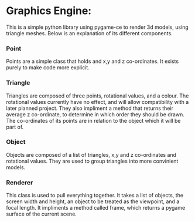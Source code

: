 # Graphics Engine:
This is a simple python library using pygame-ce to render 3d models, using triangle meshes. Below is an explanation of its different components.

### Point
  Points are a simple class that holds and x,y and z co-ordinates. It exists purely to make code more explicit.
### Triangle
  Triangles are composed of three points, rotational values, and a colour. The rotational values currently have no effect, and will allow compatibility with a later planned project. They also impliment a method that returns their average z co-ordinate, to determine in which order they should be drawn. The co-ordinates of its points are in relation to the object which it will be part of.
### Object
  Objects are composed of a list of triangles, x,y and z co-ordinates and rotational values. They are used to group triangles into more convinient models.
### Renderer
  This class is used to pull everything together. It takes a list of objects, the screen width and height, an object to be treated as the viewpoint, and a focal length. It impliments a method called frame, which returns a pygame surface of the current scene.
